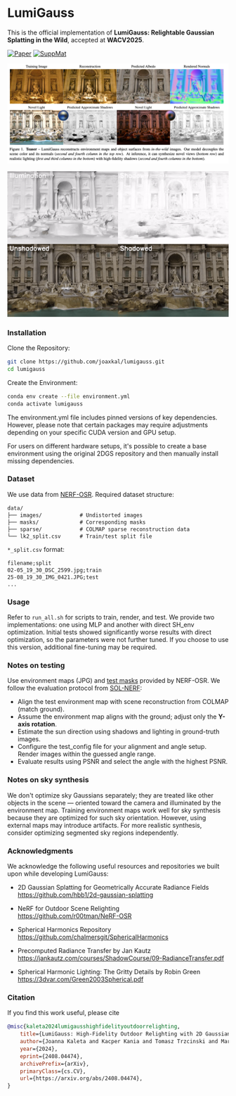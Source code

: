 # LumiGauss

This is the official implementation of **LumiGauss: Relightable Gaussian Splatting in the Wild**, accepted at **WACV2025**.

[![Paper](https://img.shields.io/badge/paper-arXiv%3A2408.04474-orange)](https://arxiv.org/abs/2408.04474)
[![SuppMat](https://img.shields.io/badge/Supplementary%20Material-Google%20Drive-blue)](https://drive.google.com/drive/folders/1AvKkg0MMWPsftFXMPoeuV3jCkmox3XxN?usp=sharing)


![Teaser Image](assets/teaser.png)

<p align="center">
  <img src="assets/teaser_video.gif" alt="Demo GIF" />
</p>

### Installation

Clone the Repository:
```bash
git clone https://github.com/joaxkal/lumigauss.git
cd lumigauss
```

Create the Environment:
```bash
conda env create --file environment.yml
conda activate lumigauss
```
The environment.yml file includes pinned versions of key dependencies. However, please note that certain packages may require adjustments depending on your specific CUDA version and GPU setup. 

For users on different hardware setups, it's possible to create a base environment using the original 2DGS repository and then manually install missing dependencies.

### Dataset

We use data from [NERF-OSR](https://github.com/r00tman/NeRF-OSR/tree/main). Required dataset structure:

```
data/
├── images/            # Undistorted images
├── masks/             # Corresponding masks
├── sparse/            # COLMAP sparse reconstruction data
└── lk2_split.csv      # Train/test split file
```

 `*_split.csv` format:
```
filename;split
02-05_19_30_DSC_2599.jpg;train
25-08_19_30_IMG_0421.JPG;test
...
```

### Usage
Refer to `run_all.sh` for scripts to train, render, and test. We provide two implementations: one using MLP and another with direct SH_env optimization. Initial tests showed significantly worse results with direct optimization, so the parameters were not further tuned. If you choose to use this version, additional fine-tuning may be required.


### Notes on testing
Use environment maps (JPG) and [test masks](https://github.com/r00tman/NeRF-OSR/issues/10) provided by NERF-OSR. We follow the evaluation protocol from [SOL-NERF](http://www.geometrylearning.com/SOL-NeRF/):

- Align the test environment map with scene reconstruction from COLMAP (match ground).
- Assume the environment map aligns with the ground; adjust only the **Y-axis rotation**.
- Estimate the sun direction using shadows and lighting in ground-truth images.
- Configure the test_config file for your alignment and angle setup. Render images within the guessed angle range.
- Evaluate results using PSNR and select the angle with the highest PSNR.

### Notes on sky synthesis

We don't optimize sky Gaussians separately; they are treated like other objects in the scene — oriented toward the camera and illuminated by the environment map. Training environment maps work well for sky synthesis because they are optimized for such sky orientation. However, using external maps may introduce artifacts. For more realistic synthesis, consider optimizing segmented sky regions independently.

### Acknowledgments

We acknowledge the following useful resources and repositories we built upon while developing LumiGauss:

- 2D Gaussian Splatting for Geometrically Accurate Radiance Fields  
https://github.com/hbb1/2d-gaussian-splatting

- NeRF for Outdoor Scene Relighting  
https://github.com/r00tman/NeRF-OSR
  
- Spherical Harmonics Repository  
https://github.com/chalmersgit/SphericalHarmonics

- Precomputed Radiance Transfer by Jan Kautz  
https://jankautz.com/courses/ShadowCourse/09-RadianceTransfer.pdf 

- Spherical Harmonic Lighting: The Gritty Details by Robin Green  
https://3dvar.com/Green2003Spherical.pdf

### Citation  
If you find this work useful, please cite
  ```bibtex
  @misc{kaleta2024lumigausshighfidelityoutdoorrelighting,
      title={LumiGauss: High-Fidelity Outdoor Relighting with 2D Gaussian Splatting}, 
      author={Joanna Kaleta and Kacper Kania and Tomasz Trzcinski and Marek Kowalski},
      year={2024},
      eprint={2408.04474},
      archivePrefix={arXiv},
      primaryClass={cs.CV},
      url={https://arxiv.org/abs/2408.04474}, 
}
  ``` 
